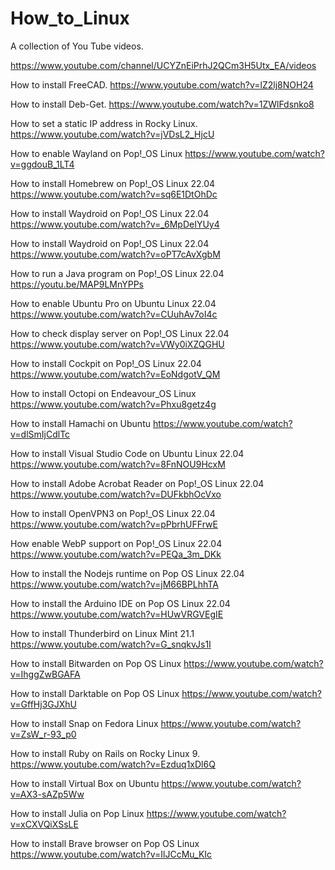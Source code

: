 # How_to_Linux
A collection of You Tube videos. 

https://www.youtube.com/channel/UCYZnEiPrhJ2QCm3H5Utx_EA/videos

How to install FreeCAD. 
https://www.youtube.com/watch?v=lZ2lj8NOH24

How to install Deb-Get.
https://www.youtube.com/watch?v=1ZWlFdsnko8

How to set a static IP address in Rocky Linux. 
https://www.youtube.com/watch?v=jVDsL2_HjcU

How to enable Wayland on Pop!_OS Linux 
https://www.youtube.com/watch?v=ggdouB_1LT4

How to install Homebrew on Pop!_OS Linux 22.04
https://www.youtube.com/watch?v=sq6E1DtOhDc

How to install Waydroid on Pop!_OS Linux 22.04
https://www.youtube.com/watch?v=_6MpDeIYUy4

How to install Waydroid on Pop!_OS Linux 22.04
https://www.youtube.com/watch?v=oPT7cAvXgbM

How to run a Java program on Pop!_OS Linux 22.04
https://youtu.be/MAP9LMnYPPs

How to enable Ubuntu Pro on Ubuntu Linux 22.04
https://www.youtube.com/watch?v=CUuhAv7oI4c

How to check display server on Pop!_OS Linux 22.04
https://www.youtube.com/watch?v=VWy0iXZQGHU

How to install Cockpit on Pop!_OS Linux 22.04
https://www.youtube.com/watch?v=EoNdgotV_QM

How to install Octopi on Endeavour_OS Linux
https://www.youtube.com/watch?v=Phxu8getz4g

How to install Hamachi on Ubuntu 
https://www.youtube.com/watch?v=dlSmIjCdlTc

How to install Visual Studio Code on Ubuntu Linux 22.04
https://www.youtube.com/watch?v=8FnNOU9HcxM

How to install Adobe Acrobat Reader on Pop!_OS Linux 22.04
https://www.youtube.com/watch?v=DUFkbhOcVxo

How to install OpenVPN3 on Pop!_OS Linux 22.04
https://www.youtube.com/watch?v=pPbrhUFFrwE

How enable WebP support on Pop!_OS Linux 22.04
https://www.youtube.com/watch?v=PEQa_3m_DKk

How to install the Nodejs runtime on Pop OS Linux 22.04
https://www.youtube.com/watch?v=jM66BPLhhTA

How to install the Arduino IDE on Pop OS Linux 22.04
https://www.youtube.com/watch?v=HUwVRGVEgIE

How to install Thunderbird on Linux Mint 21.1 
https://www.youtube.com/watch?v=G_snqkvJs1I

How to install Bitwarden on Pop OS Linux
https://www.youtube.com/watch?v=IhggZwBGAFA

How to install Darktable on Pop OS Linux
https://www.youtube.com/watch?v=GffHj3GJXhU

How to install Snap on Fedora Linux
https://www.youtube.com/watch?v=ZsW_r-93_p0

How to install Ruby on Rails on Rocky Linux 9.
https://www.youtube.com/watch?v=Ezduq1xDl6Q

How to install Virtual Box on Ubuntu
https://www.youtube.com/watch?v=AX3-sAZp5Ww

How to install Julia on Pop Linux
https://www.youtube.com/watch?v=xCXVQiXSsLE

How to install Brave browser on Pop OS Linux 
https://www.youtube.com/watch?v=IlJCcMu_KIc



